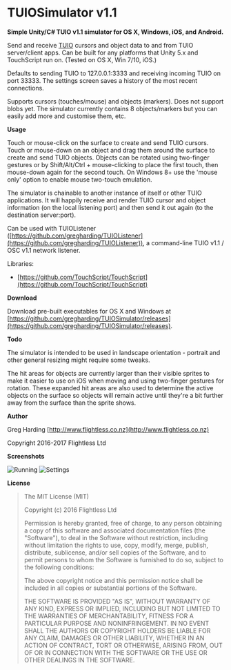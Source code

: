 # TUIOSimulator v1.1

**Simple Unity/C# TUIO v1.1 simulator for OS X, Windows, iOS, and Android.**

Send and receive [TUIO](http://www.tuio.org/) cursors and object data to and from TUIO server/client apps. Can be built for any platforms that Unity 5.x and TouchScript run on. (Tested on OS X, Win 7/10, iOS.)

Defaults to sending TUIO to 127.0.0.1:3333 and receiving incoming TUIO on port 33333. The settings screen saves a history of the most recent connections.

Supports cursors (touches/mouse) and objects (markers). Does not support blobs yet. The simulator currently contains 8 objects/markers but you can easily add more and customise them, etc.

**Usage**

Touch or mouse-click on the surface to create and send TUIO cursors. Touch or mouse-down on an object and drag them around the surface to create and send TUIO objects. Objects can be rotated using two-finger gestures or by Shift/Alt/Ctrl + mouse-clicking to place the first touch, then mouse-down again for the second touch. On Windows 8+ use the 'mouse only' option to enable mouse two-touch emulation.

The simulator is chainable to another instance of itself or other TUIO applications. It will happily receive and render TUIO cursor and object information (on the local listening port) and then send it out again (to the destination server:port).

Can be used with TUIOListener ([https://github.com/gregharding/TUIOListener](https://github.com/gregharding/TUIOListener)), a command-line TUIO v1.1 / OSC v1.1 network listener.

Libraries:
* [https://github.com/TouchScript/TouchScript](https://github.com/TouchScript/TouchScript)

**Download**

Download pre-built executables for OS X and Windows at [https://github.com/gregharding/TUIOSimulator/releases](https://github.com/gregharding/TUIOSimulator/releases).

**Todo**

The simulator is intended to be used in landscape orientation - portrait and other general resizing might require some tweaks.

The hit areas for objects are currently larger than their visible sprites to make it easier to use on iOS when moving and using two-finger gestures for rotation. These expanded hit areas are also used to determine the active objects on the surface so objects will remain active until they're a bit further away from the surface than the sprite shows.

**Author**

Greg Harding [http://www.flightless.co.nz](http://www.flightless.co.nz)

Copyright 2016-2017 Flightless Ltd

**Screenshots**

![Running](http://i.imgur.com/WvUDu8l.png)
![Settings](http://i.imgur.com/skeKDL0.png)

**License**

> The MIT License (MIT)
> 
> Copyright (c) 2016 Flightless Ltd
> 
> Permission is hereby granted, free of charge, to any person obtaining
> a copy of this software and associated documentation files (the
> "Software"), to deal in the Software without restriction, including
> without limitation the rights to use, copy, modify, merge, publish,
> distribute, sublicense, and/or sell copies of the Software, and to
> permit persons to whom the Software is furnished to do so, subject to
> the following conditions:
> 
> The above copyright notice and this permission notice shall be
> included in all copies or substantial portions of the Software.
> 
> THE SOFTWARE IS PROVIDED "AS IS", WITHOUT WARRANTY OF ANY KIND,
> EXPRESS OR IMPLIED, INCLUDING BUT NOT LIMITED TO THE WARRANTIES OF
> MERCHANTABILITY, FITNESS FOR A PARTICULAR PURPOSE AND
> NONINFRINGEMENT. IN NO EVENT SHALL THE AUTHORS OR COPYRIGHT HOLDERS
> BE LIABLE FOR ANY CLAIM, DAMAGES OR OTHER LIABILITY, WHETHER IN AN
> ACTION OF CONTRACT, TORT OR OTHERWISE, ARISING FROM, OUT OF OR IN
> CONNECTION WITH THE SOFTWARE OR THE USE OR OTHER DEALINGS IN THE
> SOFTWARE.
